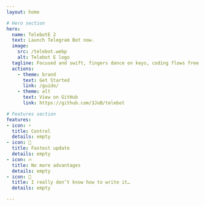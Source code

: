 ```yaml
---
layout: home

# Hero section
hero:
  name: TelebotE 2
  text: Launch Telegram Bot now.
  image:
    src: /telebot.webp
    alt: Telebot E logo
  tagline: Focused and swift, fingers dance on keys, coding flows free.
  actions:
    - theme: brand
      text: Get Started
      link: /guide/ 
    - theme: alt
      text: View on GitHub
      link: https://github.com/3JoB/telebot

# Features section
features:
- icon: ⚡️
  title: Control
  details: empty
- icon: 🎉
  title: Fastest update
  details: empty
- icon: 🔥
  title: No more advantages
  details: empty
- icon: 🎀
  title: I really don’t know how to write it…
  details: empty

---
```


<style>
:root {
  --vp-home-hero-name-color: transparent;
  --vp-home-hero-name-background: -webkit-linear-gradient(120deg, #bd34fe 30%, #41d1ff);

  --vp-home-hero-image-background-image: linear-gradient(-45deg, #bd34fe 50%, #47caff 50%);
  --vp-home-hero-image-filter: blur(40px);
}

@media (min-width: 640px) {
  :root {
    --vp-home-hero-image-filter: blur(56px);
  }
}

@media (min-width: 960px) {
  :root {
    --vp-home-hero-image-filter: blur(72px);
  }
}
</style>
